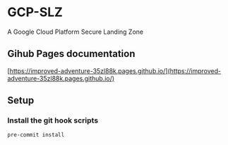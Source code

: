 # GCP-SLZ

A Google Cloud Platform Secure Landing Zone

## Gihub Pages documentation

[https://improved-adventure-35zl88k.pages.github.io/](https://improved-adventure-35zl88k.pages.github.io/)

## Setup

### Install the git hook scripts

```bash
pre-commit install
```
